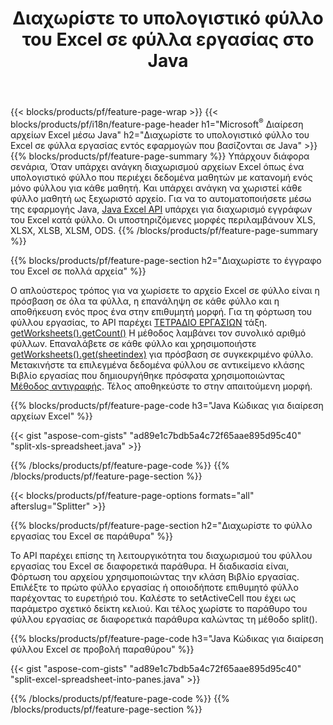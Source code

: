 ﻿---
title: Διαχωρίστε το υπολογιστικό φύλλο του Excel σε φύλλα εργασίας στο Java
url: /el/java/splitter/
description: Java πηγαίους κώδικες που εξηγούν πώς να χωρίσετε τα αρχεία του Microsoft Excel σε πολλά έγγραφα χρησιμοποιώντας τη βιβλιοθήκη του Excel Java
---
{{< blocks/products/pf/feature-page-wrap >}}
{{< blocks/products/pf/i18n/feature-page-header h1="Microsoft<sup>&reg;</sup> Διαίρεση αρχείων Excel μέσω Java" h2="Διαχωρίστε το υπολογιστικό φύλλο του Excel σε φύλλα εργασίας εντός εφαρμογών που βασίζονται σε Java" >}}
{{% blocks/products/pf/feature-page-summary %}}
Υπάρχουν διάφορα σενάρια, Όταν υπάρχει ανάγκη διαχωρισμού αρχείων Excel όπως ένα υπολογιστικό φύλλο που περιέχει δεδομένα μαθητών με κατανομή ενός μόνο φύλλου για κάθε μαθητή. Και υπάρχει ανάγκη να χωριστεί κάθε φύλλο μαθητή ως ξεχωριστό αρχείο. Για να το αυτοματοποιήσετε μέσω της εφαρμογής Java, [Java Excel API](/cells/java/) υπάρχει για διαχωρισμό εγγράφων του Excel κατά φύλλο. Οι υποστηριζόμενες μορφές περιλαμβάνουν XLS, XLSX, XLSB, XLSM, ODS. 
{{% /blocks/products/pf/feature-page-summary %}}

{{% blocks/products/pf/feature-page-section h2="Διαχωρίστε το έγγραφο του Excel σε πολλά αρχεία" %}}

Ο απλούστερος τρόπος για να χωρίσετε το αρχείο Excel σε φύλλο είναι η πρόσβαση σε όλα τα φύλλα, η επανάληψη σε κάθε φύλλο και η αποθήκευση ενός προς ένα στην επιθυμητή μορφή. Για τη φόρτωση του φύλλου εργασίας, το API παρέχει [ΤΕΤΡΑΔΙΟ ΕΡΓΑΣΙΩΝ](https://reference.aspose.com/cells/java/com.aspose.cells/Workbook) τάξη. [getWorksheets().getCount()](https://reference.aspose.com/cells/java/com.aspose.cells/worksheetcollection#Count) Η μέθοδος λαμβάνει τον συνολικό αριθμό φύλλων. Επαναλάβετε σε κάθε φύλλο και χρησιμοποιήστε [getWorksheets().get(sheetindex)](https://reference.aspose.com/cells/java/com.aspose.cells/worksheetcollection#get) για πρόσβαση σε συγκεκριμένο φύλλο. Μετακινήστε τα επιλεγμένα δεδομένα φύλλου σε αντικείμενο κλάσης Βιβλίο εργασίας που δημιουργήθηκε πρόσφατα χρησιμοποιώντας [Μέθοδος αντιγραφής](https://reference.aspose.com/cells/java/com.aspose.cells/workbook#copy(com.aspose.cells.Workbook)). Τέλος αποθηκεύστε το στην απαιτούμενη μορφή.

{{% blocks/products/pf/feature-page-code h3="Java Κώδικας για διαίρεση αρχείων Excel" %}}

{{< gist "aspose-com-gists" "ad89e1c7bdb5a4c72f65aae895d95c40" "split-xls-spreadsheet.java" >}}

{{% /blocks/products/pf/feature-page-code %}}
{{% /blocks/products/pf/feature-page-section %}}

{{< blocks/products/pf/feature-page-options formats="all" afterslug="Splitter" >}}

{{% blocks/products/pf/feature-page-section h2="Διαχωρίστε το φύλλο εργασίας του Excel σε παράθυρα" %}}

Το API παρέχει επίσης τη λειτουργικότητα του διαχωρισμού του φύλλου εργασίας του Excel σε διαφορετικά παράθυρα. Η διαδικασία είναι, Φόρτωση του αρχείου χρησιμοποιώντας την κλάση Βιβλίο εργασίας. Επιλέξτε το πρώτο φύλλο εργασίας ή οποιοδήποτε επιθυμητό φύλλο παρέχοντας το ευρετήριό του. Καλέστε το setActiveCell που έχει ως παράμετρο σχετικό δείκτη κελιού. Και τέλος χωρίστε το παράθυρο του φύλλου εργασίας σε διαφορετικά παράθυρα καλώντας τη μέθοδο split().

{{% blocks/products/pf/feature-page-code h3="Java Κώδικας για διαίρεση φύλλου Excel σε προβολή παραθύρου" %}}

{{< gist "aspose-com-gists" "ad89e1c7bdb5a4c72f65aae895d95c40" "split-excel-spreadsheet-into-panes.java" >}}

{{% /blocks/products/pf/feature-page-code %}}
{{% /blocks/products/pf/feature-page-section %}}